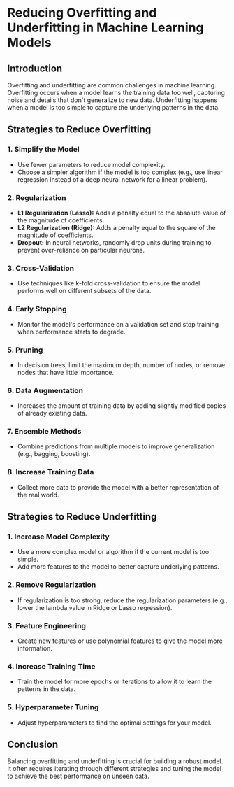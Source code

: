 # Reducing Overfitting and Underfitting in Machine Learning Models

## Introduction
Overfitting and underfitting are common challenges in machine learning. Overfitting occurs when a model learns the training data too well, capturing noise and details that don't generalize to new data. Underfitting happens when a model is too simple to capture the underlying patterns in the data.

## Strategies to Reduce Overfitting

### 1. **Simplify the Model**
   - Use fewer parameters to reduce model complexity.
   - Choose a simpler algorithm if the model is too complex (e.g., use linear regression instead of a deep neural network for a linear problem).

### 2. **Regularization**
   - **L1 Regularization (Lasso):** Adds a penalty equal to the absolute value of the magnitude of coefficients.
   - **L2 Regularization (Ridge):** Adds a penalty equal to the square of the magnitude of coefficients.
   - **Dropout:** In neural networks, randomly drop units during training to prevent over-reliance on particular neurons.

### 3. **Cross-Validation**
   - Use techniques like k-fold cross-validation to ensure the model performs well on different subsets of the data.

### 4. **Early Stopping**
   - Monitor the model's performance on a validation set and stop training when performance starts to degrade.

### 5. **Pruning**
   - In decision trees, limit the maximum depth, number of nodes, or remove nodes that have little importance.

### 6. **Data Augmentation**
   - Increases the amount of training data by adding slightly modified copies of already existing data.

### 7. **Ensemble Methods**
   - Combine predictions from multiple models to improve generalization (e.g., bagging, boosting).

### 8. **Increase Training Data**
   - Collect more data to provide the model with a better representation of the real world.

## Strategies to Reduce Underfitting

### 1. **Increase Model Complexity**
   - Use a more complex model or algorithm if the current model is too simple.
   - Add more features to the model to better capture underlying patterns.

### 2. **Remove Regularization**
   - If regularization is too strong, reduce the regularization parameters (e.g., lower the lambda value in Ridge or Lasso regression).

### 3. **Feature Engineering**
   - Create new features or use polynomial features to give the model more information.

### 4. **Increase Training Time**
   - Train the model for more epochs or iterations to allow it to learn the patterns in the data.

### 5. **Hyperparameter Tuning**
   - Adjust hyperparameters to find the optimal settings for your model.

## Conclusion
Balancing overfitting and underfitting is crucial for building a robust model. It often requires iterating through different strategies and tuning the model to achieve the best performance on unseen data.
